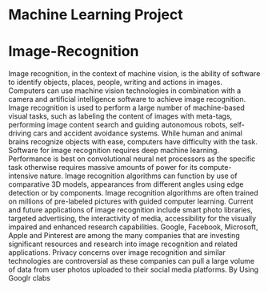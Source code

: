 # Machine Learning Project

# Image-Recognition
Image recognition, in the context of machine vision, is the ability of software to identify objects, places, people, writing and actions in images. Computers can use machine vision technologies in combination with a camera and artificial intelligence software to achieve image recognition.  Image recognition is used to perform a large number of machine-based visual tasks, such as labeling the content of images with meta-tags, performing image content search and guiding autonomous robots, self-driving cars and accident avoidance systems.  While human and animal brains recognize objects with ease, computers have difficulty with the task. Software for image recognition requires deep machine learning. Performance is best on convolutional neural net processors as the specific task otherwise requires massive amounts of power for its compute-intensive nature. Image recognition algorithms can function by use of comparative 3D models, appearances from different angles using edge detection or by components. Image recognition algorithms are often trained on millions of pre-labeled pictures with guided computer learning.  Current and future applications of image recognition include smart photo libraries, targeted advertising, the interactivity of media, accessibility for the visually impaired and enhanced research capabilities. Google, Facebook, Microsoft, Apple and Pinterest are among the many companies that are investing significant resources and research into image recognition and related applications. Privacy concerns over image recognition and similar technologies are controversial as these companies can pull a large volume of data from user photos uploaded to their social media platforms.
  By Using Googlr clabs
